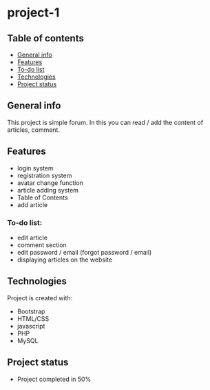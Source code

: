 # project-1

## Table of contents
* [General info](#general-info)
* [Features](#features)
* [To-do list](#to-do-list)
* [Technologies](#technologies)
* [Project status](#project-status)

## General info
This project is simple forum. 
In this you can read / add the content of articles, comment.

## Features
* login system
* registration system
* avatar change function
* article adding system
* Table of Contents
* add article

### To-do list:
* edit article
* comment section
* edit password / email (forgot password / email)
* displaying articles on the website

## Technologies
Project is created with:
* Bootstrap
* HTML/CSS
* javascript
* PHP
* MySQL

## Project status
* Project completed in 50%


